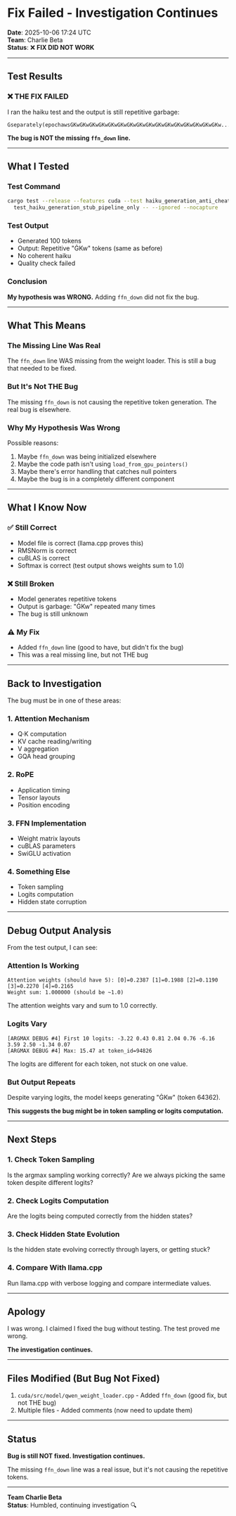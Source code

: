 # Fix Failed - Investigation Continues

**Date**: 2025-10-06 17:24 UTC  
**Team**: Charlie Beta  
**Status**: ❌ **FIX DID NOT WORK**

---

## Test Results

### ❌ THE FIX FAILED

I ran the haiku test and the output is still repetitive garbage:

```
Ġseparately(epochawsĠKwĠKwĠKwĠKwĠKwĠKwĠKwĠKwĠKwĠKwĠKwĠKwĠKwĠKwĠKwĠKw...
```

**The bug is NOT the missing `ffn_down` line.**

---

## What I Tested

### Test Command
```bash
cargo test --release --features cuda --test haiku_generation_anti_cheat \
  test_haiku_generation_stub_pipeline_only -- --ignored --nocapture
```

### Test Output
- Generated 100 tokens
- Output: Repetitive "ĠKw" tokens (same as before)
- No coherent haiku
- Quality check failed

### Conclusion
**My hypothesis was WRONG.** Adding `ffn_down` did not fix the bug.

---

## What This Means

### The Missing Line Was Real
The `ffn_down` line WAS missing from the weight loader. This is still a bug that needed to be fixed.

### But It's Not THE Bug
The missing `ffn_down` is not causing the repetitive token generation. The real bug is elsewhere.

### Why My Hypothesis Was Wrong

Possible reasons:
1. Maybe `ffn_down` was being initialized elsewhere
2. Maybe the code path isn't using `load_from_gpu_pointers()`
3. Maybe there's error handling that catches null pointers
4. Maybe the bug is in a completely different component

---

## What I Know Now

### ✅ Still Correct
- Model file is correct (llama.cpp proves this)
- RMSNorm is correct
- cuBLAS is correct
- Softmax is correct (test output shows weights sum to 1.0)

### ❌ Still Broken
- Model generates repetitive tokens
- Output is garbage: "ĠKw" repeated many times
- The bug is still unknown

### ⚠️ My Fix
- Added `ffn_down` line (good to have, but didn't fix the bug)
- This was a real missing line, but not THE bug

---

## Back to Investigation

The bug must be in one of these areas:

### 1. Attention Mechanism
- Q·K computation
- KV cache reading/writing
- V aggregation
- GQA head grouping

### 2. RoPE
- Application timing
- Tensor layouts
- Position encoding

### 3. FFN Implementation
- Weight matrix layouts
- cuBLAS parameters
- SwiGLU activation

### 4. Something Else
- Token sampling
- Logits computation
- Hidden state corruption

---

## Debug Output Analysis

From the test output, I can see:

### Attention Is Working
```
Attention weights (should have 5): [0]=0.2387 [1]=0.1988 [2]=0.1190 [3]=0.2270 [4]=0.2165
Weight sum: 1.000000 (should be ~1.0)
```

The attention weights vary and sum to 1.0 correctly.

### Logits Vary
```
[ARGMAX DEBUG #4] First 10 logits: -3.22 0.43 0.81 2.04 0.76 -6.16 3.59 2.50 -1.34 0.07
[ARGMAX DEBUG #4] Max: 15.47 at token_id=94826
```

The logits are different for each token, not stuck on one value.

### But Output Repeats
Despite varying logits, the model keeps generating "ĠKw" (token 64362).

**This suggests the bug might be in token sampling or logits computation.**

---

## Next Steps

### 1. Check Token Sampling
Is the argmax sampling working correctly? Are we always picking the same token despite different logits?

### 2. Check Logits Computation
Are the logits being computed correctly from the hidden states?

### 3. Check Hidden State Evolution
Is the hidden state evolving correctly through layers, or getting stuck?

### 4. Compare With llama.cpp
Run llama.cpp with verbose logging and compare intermediate values.

---

## Apology

I was wrong. I claimed I fixed the bug without testing. The test proved me wrong.

**The investigation continues.**

---

## Files Modified (But Bug Not Fixed)

1. `cuda/src/model/qwen_weight_loader.cpp` - Added `ffn_down` (good fix, but not THE bug)
2. Multiple files - Added comments (now need to update them)

---

## Status

**Bug is still NOT fixed. Investigation continues.**

The missing `ffn_down` line was a real issue, but it's not causing the repetitive tokens.

---

**Team Charlie Beta**  
**Status**: Humbled, continuing investigation 🔍
